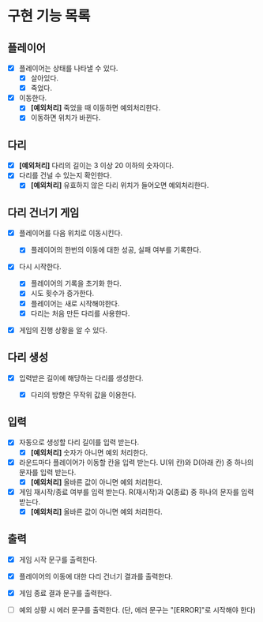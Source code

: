 # 구현 기능 목록
## 플레이어
- [x] 플레이어는 상태를 나타낼 수 있다.
  - [x] 살아있다.
  - [x] 죽었다.
- [x] 이동한다.
  - [x] **[예외처리]** 죽었을 때 이동하면 예외처리한다.
  - [x] 이동하면 위치가 바뀐다.

## 다리
- [x] **[예외처리]** 다리의 길이는 3 이상 20 이하의 숫자이다.
- [x] 다리를 건널 수 있는지 확인한다.
  - [x] **[예외처리]** 유효하지 않은 다리 위치가 들어오면 예외처리한다.
  
## 다리 건너기 게임
- [x] 플레이어를 다음 위치로 이동시킨다.
  - [x] 플레이어의 한번의 이동에 대한 성공, 실패 여부를 기록한다.
- [x] 다시 시작한다.
  - [x] 플레이어의 기록을 초기화 한다.
  - [x] 시도 횟수가 증가한다.
  - [x] 플레이어는 새로 시작해야한다.
  - [x] 다리는 처음 만든 다리를 사용한다.
- [x] 게임의 진행 상황을 알 수 있다.

  
## 다리 생성
- [x] 입력받은 길이에 해당하는 다리를 생성한다.
  - [x] 다리의 방향은 무작위 값을 이용한다.



## 입력
- [x] 자동으로 생성할 다리 길이를 입력 받는다. 
  - [x] **[예외처리]** 숫자가 아니면 예외 처리한다.
- [x] 라운드마다 플레이어가 이동할 칸을 입력 받는다. U(위 칸)와 D(아래 칸) 중 하나의 문자를 입력 받는다.
  - [x] **[예외처리]** 올바른 값이 아니면 예외 처리한다.
- [x] 게임 재시작/종료 여부를 입력 받는다. R(재시작)과 Q(종료) 중 하나의 문자를 입력 받는다.
  - [x] **[예외처리]** 올바른 값이 아니면 예외 처리한다.

## 출력
- [x] 게임 시작 문구를 출력한다.
- [x] 플레이어의 이동에 대한 다리 건너기 결과를 출력한다.
- [x] 게임 종료 결과 문구를 출력한다.
- [ ] 예외 상황 시 에러 문구를 출력한다. (단, 에러 문구는 "[ERROR]"로 시작해야 한다)

